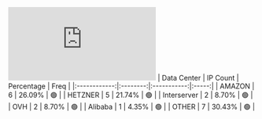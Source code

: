 ![Diagramm](https://github.com/obajay/StateSync-snapshots/blob/main/Projects/Medibloc/1/README.md)
| Data Center | IP Count | Percentage | Freq |
|:------------:|:--------:|:-----------:|:-----:|
| AMAZON | 6 | 26.09% | 🟢 |
| HETZNER | 5 | 21.74% | 🟢 |
| Interserver | 2 | 8.70% | 🟢 |
| OVH | 2 | 8.70% | 🟢 |
| Alibaba | 1 | 4.35% | 🟢 |
| OTHER | 7 | 30.43% | 🟢 |